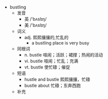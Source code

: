 - bustling
  - 发音
    - 英 /'bʌslɪŋ/
    - 美 /'bʌslɪŋ/
  - 词义
    - adj. 熙熙攘攘的,忙乱的
      - a bustling place is very busy
  - 同根词
    - n. bustle 喧闹；活跃；裙撑；热闹的活动
    - vi. bustle 喧闹；忙乱；充满
    - vt. bustle 使忙碌；催促
  - 短语
    - hustle and bustle 熙熙攘攘，忙碌
    - bustle about 忙碌；东奔西跑
  - 补充